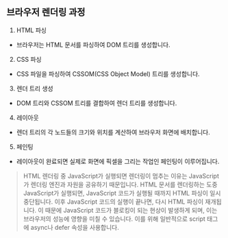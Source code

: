 ## 브라우저 렌더링 과정

1. HTML 파싱
- 브라우저는 HTML 문서를 파싱하여 DOM 트리를 생성합니다.

2. CSS 파싱
- CSS 파일을 파싱하여 CSSOM(CSS Object Model) 트리를 생성합니다.

3. 렌더 트리 생성
- DOM 트리와 CSSOM 트리를 결합하여 렌더 트리를 생성합니다.

4. 레이아웃
- 렌더 트리의 각 노드들의 크기와 위치를 계산하여 브라우저 화면에 배치합니다.

5. 페인팅
- 레이아웃이 완료되면 실제로 화면에 픽셀을 그리는 작업인 페인팅이 이루어집니다.

> HTML 렌더링 중 JavaScript가 실행되면 렌더링이 멈추는 이유는 JavaScript가 렌더링 엔진과 자원을 공유하기 때문입니다.
HTML 문서를 렌더링하는 도중 JavaScript가 실행되면, JavaScript 코드가 실행될 때까지 HTML 파싱이 일시 중단됩니다. 이후 JavaScript 코드의 실행이 끝나면, 다시 HTML 파싱이 재개됩니다. 이 때문에 JavaScript 코드가 블로킹이 되는 현상이 발생하게 되며, 이는 브라우저의 성능에 영향을 미칠 수 있습니다.
이를 위해 일반적으로 script 태그에 async나 defer 속성을 사용합니다.
